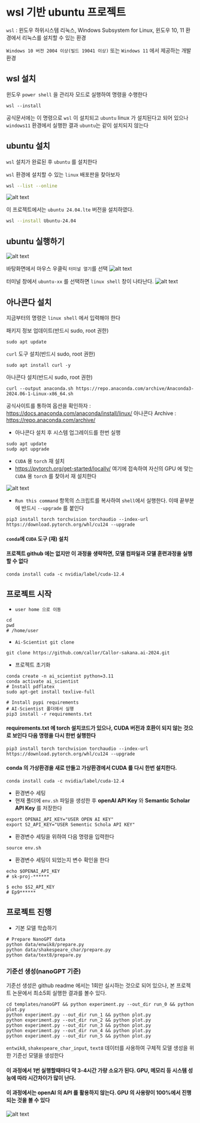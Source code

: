 # wsl 기반 ubuntu 프로젝트
`wsl` : 윈도우 하위시스템 리눅스, Windows Subsystem for Linux, 윈도우 10, 11 환경에서 리눅스를 설치할 수 있는 환경

`Windows 10 버전 2004 이상(빌드 19041 이상)` 또는 `Windows 11` 에서 제공하는 개발환경

## wsl 설치

윈도우 `power shell` 을 관리자 모드로 실행하여 명령을 수행한다
```shell
wsl --install
```
공식문서에는 이 명령으로 `wsl` 이 설치되고 `ubuntu` linux 가 설치된다고 되어 있으나 `windows11` 환경에서 실행한 결과 `ubuntu`는 같이 설치되지 않는다

## ubuntu 설치
`wsl` 설치가 완료된 후 `ubuntu` 를 설치한다

`wsl` 환경에 설치할 수 있는 `linux` 배포판을 찾아보자

```bash
wsl --list --online
```
![alt text](./u_images/image-3.png)

이 프로젝트에서는 `ubuntu 24.04.lte` 버전을 설치하였다.

```bash
wsl --install Ubuntu-24.04
```

## ubuntu 실행하기
![alt text](./u_images/image-4.png)

바탕화면에서 마우스 우클릭 `터미널 열기`를 선택
![alt text](./u_images/image-5.png)

터미널 창에서 `ubuntu-xx` 를 선택하면 `linux shell` 창이 나타난다.
![alt text](./u_images/image-6.png) 

## 아나콘다 설치
지금부터의 명령은 `linux shell` 에서 입력해야 한다

패키지 정보 업데이트(반드시 sudo, root 권한)
```shell
sudo apt update
```
`curl` 도구 설치(반드시 sudo, root 권한)
```shell
sudo apt install curl -y
```
아나콘다 설치(반드시 sudo, root 권한)
```shell
curl --output anaconda.sh https://repo.anaconda.com/archive/Anaconda3-2024.06-1-Linux-x86_64.sh
```

공식사이트를 통하여 옵션을 확인하자 : https://docs.anaconda.com/anaconda/install/linux/
아나콘다 Archive : https://repo.anaconda.com/archive/

- 아나콘다 설치 후 시스템 업그레이드를 한번 실행
```shell
sudo apt update
sudp apt upgrade
```

- `CUDA` 용 `torch` 재 설치
- https://pytorch.org/get-started/locally/ 여기에 접속하여 자신의 GPU 에 맞는 `CUDA` 용 `torch` 를 찾아서 재 설치한다

![alt text](./u_images/image-7.png)

- `Run this command` 항목의 스크립트를 복사하여 `shell`에서 실행한다. 이때 끝부분에 반드시 `--upgrade` 를 붙인다
```shell
pip3 install torch torchvision torchaudio --index-url https://download.pytorch.org/whl/cu124 --upgrade
```
#### `conda`에 `CUDA` 도구 (재) 설치
#### 프로젝트 **github** 에는 없지만 이 과정을 생략하면, 모델 컴파일과 모델 훈련과정을 실행 할 수 없다

```shell
conda install cuda -c nvidia/label/cuda-12.4
```

## 프로젝트 시작

- `user home 으로 이동`
```shell
cd
pwd
# /home/user
```

- `Ai-Scientist git clone`
```shell
git clone https://github.com/callor/Callor-sakana.ai-2024.git
```

- 프로젝트 초기화
```shell
conda create -n ai_scientist python=3.11
conda activate ai_scientist
# Install pdflatex
sudo apt-get install texlive-full

# Install pypi requirements
# AI-Scientist 폴더에서 실행
pip3 install -r requirements.txt
```

#### requirements.txt 에  torch 설치코드가 있으나, CUDA 버전과 호환이 되지 않는 것으로 보인다 다음 명령을 다시 한번 실행한다
```shell
pip3 install torch torchvision torchaudio --index-url https://download.pytorch.org/whl/cu124 --upgrade
```

#### conda 의 가상환경을 새로 만들고 가상환경에서 CUDA 를 다시 한번 설치한다.
```shell
conda install cuda -c nvidia/label/cuda-12.4
```

- 환경변수 세팅
- 현재 폴더에 `env.sh` 파일을 생성한 후 **openAI API Key** 와 **Semantic Scholar API Key** 를 저장한다
```shell
export OPENAI_API_KEY="USER OPEN AI KEY"
export S2_API_KEY="USER Sementic Schola API KEY"
```
- 환경변수 세팅을 위하여 다음 명령을 입력한다
```shell
source env.sh
```
- 환경변수 세팅이 되었는지 변수 확인을 한다

```shell
echo $OPENAI_API_KEY
# sk-proj-******

$ echo $S2_API_KEY
# Ep9******
```

## 프로젝트 진행

- 기본 모델 학습하기
```shell
# Prepare NanoGPT data
python data/enwik8/prepare.py
python data/shakespeare_char/prepare.py
python data/text8/prepare.py
```

### 기준선 생성(nanoGPT 기준)
기준선 생성은 github readme 에서는 1회만 실시하는 것으로 되어 있으나, 본 프로젝트 논문에서 최소5회 실행한 결과를 볼수 있다.
```shell
cd templates/nanoGPT && python experiment.py --out_dir run_0 && python plot.py
python experiment.py --out_dir run_1 && python plot.py
python experiment.py --out_dir run_2 && python plot.py
python experiment.py --out_dir run_3 && python plot.py
python experiment.py --out_dir run_4 && python plot.py
python experiment.py --out_dir run_5 && python plot.py
```
`entwik8`, `shakespeare_char_input`, `text8` 데이터를 사용하여 구체적 모델 생성을 위한 기준선 모델을 생성한다

#### 이 과정에서 1번 실행할때마다 약 3-4시간 가량 소요가 된다. GPU, 메모리 등 시스템 성능에 따라 시간차이가 많이 난다. 

#### 이 과정에서는 openAI 의 API 를 활용하지 않는다. GPU 의 사용량이 100%에서 진행되는 것을 볼 수 있다

![alt text](./u_images/image-1.png)



